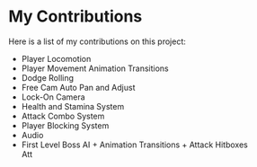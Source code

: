 <h1>My Contributions</h1>
<p>Here is a list of my contributions on this project:</p>
<ul>
  <li>Player Locomotion</li>
  <li>Player Movement Animation Transitions</li>
  <li>Dodge Rolling</li>
  <li>Free Cam Auto Pan and Adjust</li>
  <li>Lock-On Camera</li>
  <li>Health and Stamina System</li>
  <li>Attack Combo System</li>
  <li>Player Blocking System</li>
  <li>Audio</li>
  <li>First Level Boss AI + Animation Transitions + Attack Hitboxes</li>
Att</li>
  
</ul>
